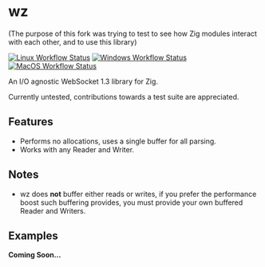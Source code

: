 # wz
(The purpose of this fork was trying to test to see how Zig modules interact with each other, and to use this library)

[![Linux Workflow Status](https://img.shields.io/github/workflow/status/truemedian/wz/Linux?label=Linux&style=for-the-badge)](https://github.com/truemedian/wz/actions/workflows/linux.yml)
[![Windows Workflow Status](https://img.shields.io/github/workflow/status/truemedian/wz/Windows?label=Windows&style=for-the-badge)](https://github.com/truemedian/wz/actions/workflows/windows.yml)
[![MacOS Workflow Status](https://img.shields.io/github/workflow/status/truemedian/wz/MacOS?label=MacOS&style=for-the-badge)](https://github.com/truemedian/wz/actions/workflows/macos.yml)

An I/O agnostic WebSocket 1.3 library for Zig.

Currently untested, contributions towards a test suite are appreciated.

## Features

* Performs no allocations, uses a single buffer for all parsing.
* Works with any Reader and Writer.

## Notes

* wz does **not** buffer either reads or writes, if you prefer the performance boost such buffering provides, you must
  provide your own buffered Reader and Writers.

## Examples

**Coming Soon...**
